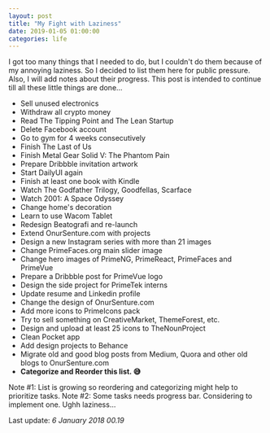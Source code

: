 ```yaml
---
layout: post		
title: "My Fight with Laziness"		
date: 2019-01-05 01:00:00		
categories: life
---
```


I got too many things that I needed to do, but I couldn't do them because of my annoying laziness. So I decided to list them here for public pressure. Also, I will add notes about their progress. This post is intended to continue till all these little things are done... 

- Sell unused electronics
- Withdraw all crypto money
- Read The Tipping Point and The Lean Startup
- Delete Facebook account
- Go to gym for 4 weeks consecutively
- Finish The Last of Us
- Finish Metal Gear Solid V: The Phantom Pain
- Prepare Dribbble invitation artwork
- Start DailyUI again
- Finish at least one book with Kindle
- Watch The Godfather Trilogy, Goodfellas, Scarface
- Watch 2001: A Space Odyssey
- Change home's decoration
- Learn to use Wacom Tablet
- Redesign Beatografi and re-launch
- Extend OnurSenture.com with projects
- Design a new Instagram series with more than 21 images
- Change PrimeFaces.org main slider image
- Change hero images of PrimeNG, PrimeReact, PrimeFaces and PrimeVue
- Prepare a Dribbble post for PrimeVue logo
- Design the side project for PrimeTek interns
- Update resume and Linkedin profile
- Change the design of OnurSenture.com
- Add more icons to PrimeIcons pack
- Try to sell something on CreativeMarket, ThemeForest, etc.
- Design and upload at least 25 icons to TheNounProject
- Clean Pocket app
- Add design projects to Behance
- Migrate old and good blog posts from Medium, Quora and other old blogs to OnurSenture.com
- **Categorize and Reorder this list. 😅**

Note #1: List is growing so reordering and categorizing might help to prioritize tasks. 
Note #2: Some tasks needs progress bar. Considering to implement one. Ughh laziness...

Last update: *6 January 2018 00.19*